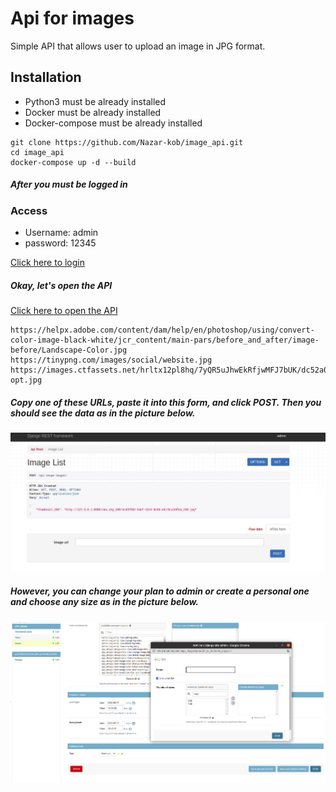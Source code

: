 # Api for images

Simple API that allows user to upload an image in JPG format.

## Installation

* Python3 must be already installed
* Docker must be already installed 
* Docker-compose must be already installed

```shell
git clone https://github.com/Nazar-kob/image_api.git
cd image_api
docker-compose up -d --build
```
##### After you must be logged in

### Access
 * Username: admin
 * password: 12345


[Click here to login](http://127.0.0.1:8000/admin/.)
##### Okay, let's open the API 
[Click here to open the API](http://127.0.0.1:8000/api/image/images/)

```shell
https://helpx.adobe.com/content/dam/help/en/photoshop/using/convert-color-image-black-white/jcr_content/main-pars/before_and_after/image-before/Landscape-Color.jpg
https://tinypng.com/images/social/website.jpg
https://images.ctfassets.net/hrltx12pl8hq/7yQR5uJhwEkRfjwMFJ7bUK/dc52a0913e8ff8b5c276177890eb0129/offset_comp_772626-opt.jpg
```

##### Copy one of these URLs, paste it into this form, and click POST. Then you should see the data as in the picture below.
![Website interface](original_img/screen1.jpg)
##### However, you can change your plan to admin or create a personal one and choose any size as in the picture below.
![Website interface](original_img/screen2.jpg)
